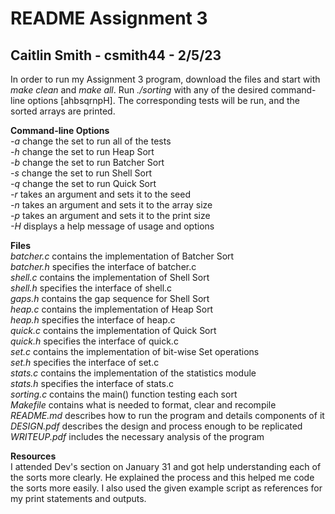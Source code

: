 # README Assignment 3
## Caitlin Smith - csmith44 - 2/5/23

In order to run my Assignment 3 program, download the files and start with *make clean* and *make all*. Run *./sorting* with any of the desired command-line options [ahbsqrnpH]. The corresponding tests will be run, and the sorted arrays are printed.<br>

**Command-line Options**<br>
*-a* change the set to run all of the tests<br>
*-h* change the set to run Heap Sort<br>
*-b* change the set to run Batcher Sort<br>
*-s* change the set to run Shell Sort<br>
*-q* change the set to run Quick Sort<br>
*-r* takes an argument and sets it to the seed<br>
*-n* takes an argument and sets it to the array size<br>
*-p* takes an argument and sets it to the print size<br>
*-H* displays a help message of usage and options<br>

**Files**<br>
*batcher.c* contains the implementation of Batcher Sort<br>
*batcher.h* specifies the interface of batcher.c<br>
*shell.c* contains the implementation of Shell Sort<br>
*shell.h* specifies the interface of shell.c<br>
*gaps.h* contains the gap sequence for Shell Sort<br>
*heap.c* contains the implementation of Heap Sort<br>
*heap.h* specifies the interface of heap.c<br>
*quick.c* contains the implementation of Quick Sort<br>
*quick.h* specifies the interface of quick.c<br>
*set.c* contains the implementation of bit-wise Set operations<br>
*set.h* specifies the interface of set.c<br>
*stats.c* contains the implementation of the statistics module<br>
*stats.h* specifies the interface of stats.c<br>
*sorting.c* contains the main() function testing each sort<br>
*Makefile* contains what is needed to format, clear and recompile<br>
*README.md* describes how to run the program and details components of it<br>
*DESIGN.pdf* describes the design and process enough to be replicated<br>
*WRITEUP.pdf* includes the necessary analysis of the program<br>

**Resources**<br>
I attended Dev's section on January 31 and got help understanding each of the sorts more clearly. He explained the process and this helped me code the sorts more easily. I also used the given example script as references for my print statements and outputs.
